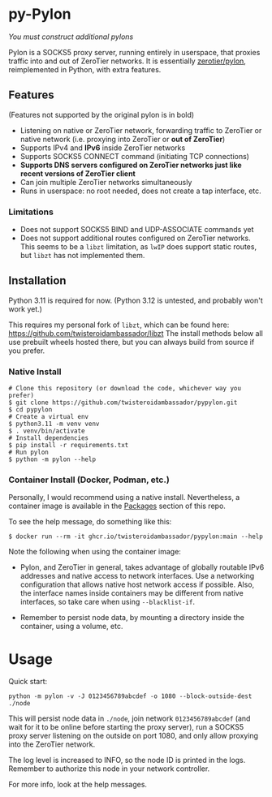 # py-Pylon

*You must construct additional pylons*

Pylon is a SOCKS5 proxy server,
running entirely in userspace,
that proxies traffic into and out of ZeroTier networks.
It is essentially [zerotier/pylon](https://github.com/zerotier/pylon),
reimplemented in Python,
with extra features.

## Features

(Features not supported by the original pylon is in bold)

- Listening on native or ZeroTier network, forwarding traffic to ZeroTier or native network 
(i.e. proxying into ZeroTier or **out of ZeroTier**)
- Supports IPv4 and **IPv6** inside ZeroTier networks
- Supports SOCKS5 CONNECT command (initiating TCP connections)
- **Supports DNS servers configured on ZeroTier networks just like recent versions of ZeroTier client**
- Can join multiple ZeroTier networks simultaneously
- Runs in userspace: no root needed, does not create a tap interface, etc.

### Limitations

- Does not support SOCKS5 BIND and UDP-ASSOCIATE commands yet
- Does not support additional routes configured on ZeroTier networks.
This seems to be a `libzt` limitation,
as `lwIP` does support static routes,
but `libzt` has not implemented them.

## Installation

Python 3.11 is required for now.
(Python 3.12 is untested, and probably won't work yet.)

This requires my personal fork of `libzt`, which can be found here: https://github.com/twisteroidambassador/libzt
The install methods below all use prebuilt wheels hosted there,
but you can always build from source if you prefer.

### Native Install

```shell
# Clone this repository (or download the code, whichever way you prefer)
$ git clone https://github.com/twisteroidambassador/pypylon.git
$ cd pypylon
# Create a virtual env
$ python3.11 -m venv venv
$ . venv/bin/activate
# Install dependencies
$ pip install -r requirements.txt
# Run pylon
$ python -m pylon --help
```

### Container Install (Docker, Podman, etc.)

Personally, I would recommend using a native install.
Nevertheless, a container image is available in the [Packages](https://github.com/twisteroidambassador/pypylon/pkgs/container/pypylon) section of this repo.

To see the help message, do something like this:

```shell
$ docker run --rm -it ghcr.io/twisteroidambassador/pypylon:main --help
```

Note the following when using the container image:

- Pylon, and ZeroTier in general,
takes advantage of globally routable IPv6 addresses and native access to network interfaces.
Use a networking configuration that allows native host network access if possible.
Also, the interface names inside containers may be different from native interfaces,
so take care when using `--blacklist-if`.

- Remember to persist node data, by mounting a directory inside the container, using a volume, etc.


# Usage

Quick start:

```shell
python -m pylon -v -J 0123456789abcdef -o 1080 --block-outside-dest ./node
```

This will persist node data in `./node`,
join network `0123456789abcdef` (and wait for it to be online before starting the proxy server),
run a SOCKS5 proxy server listening on the outside on port 1080,
and only allow proxying into the ZeroTier network.

The log level is increased to INFO,
so the node ID is printed in the logs.
Remember to authorize this node in your network controller.

For more info, look at the help messages.